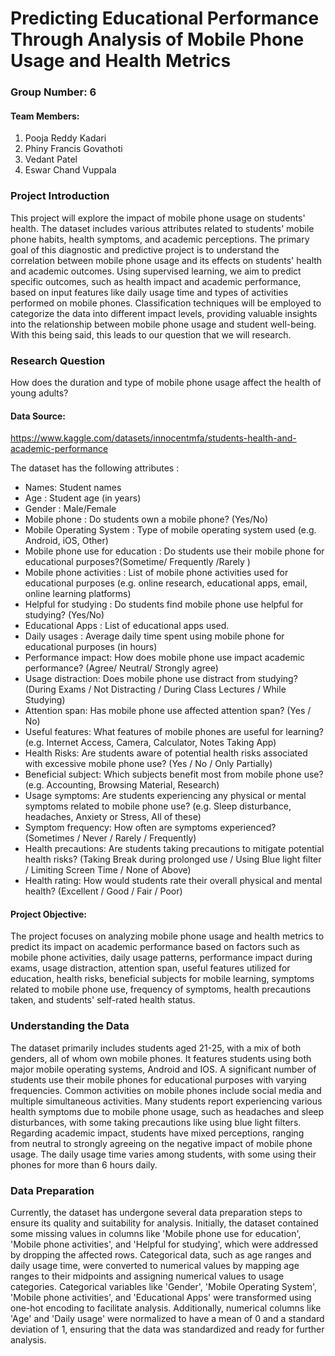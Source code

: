 # Predicting Educational Performance Through Analysis of Mobile Phone Usage and Health Metrics

### Group Number: 6
#### Team Members:
1. Pooja Reddy Kadari
2. Phiny Francis Govathoti
3. Vedant Patel
4. Eswar Chand Vuppala

### Project Introduction 
This project will explore the impact of mobile phone usage on students' health. The dataset includes various attributes related to students' mobile phone habits, health symptoms, and academic perceptions. The primary goal of this diagnostic and predictive project is to understand the correlation between mobile phone usage and its effects on students' health and academic outcomes. Using supervised learning, we aim to predict specific outcomes, such as health impact and academic performance, based on input features like daily usage time and types of activities performed on mobile phones. Classification techniques will be employed to categorize the data into different impact levels, providing valuable insights into the relationship between mobile phone usage and student well-being. With this being said, this leads to our question that we will research.

### Research Question
How does the duration and type of mobile phone usage affect the health of young adults?

#### Data Source: 
https://www.kaggle.com/datasets/innocentmfa/students-health-and-academic-performance


The dataset has the following attributes :
* Names: Student names
* Age	: Student age (in years)
* Gender : Male/Female	
* Mobile phone : Do students own a mobile phone? (Yes/No)
* Mobile Operating System : Type of mobile operating system used (e.g. Android, iOS, Other)	
* Mobile phone use for education : Do students use their mobile phone for educational purposes?(Sometime/ Frequently /Rarely )
* Mobile phone activities : List of mobile phone activities used for educational purposes (e.g. online research, educational apps, email, online learning platforms)
* Helpful for studying : Do students find mobile phone use helpful for studying? (Yes/No)	
* Educational Apps : List of educational apps used.	
* Daily usages : Average daily time spent using mobile phone for educational purposes (in hours)
* Performance impact: How does mobile phone use impact academic performance? (Agree/ Neutral/ Strongly agree)
* Usage distraction: Does mobile phone use distract from studying? (During Exams / Not Distracting / During Class Lectures / While Studying)	
* Attention span: Has mobile phone use affected attention span? (Yes / No)
* Useful features: What features of mobile phones are useful for learning? (e.g. Internet Access, Camera, Calculator, Notes Taking App)
* Health Risks: Are students aware of potential health risks associated with excessive mobile phone use? (Yes / No / Only Partially)
* Beneficial subject: Which subjects benefit most from mobile phone use? (e.g. Accounting, Browsing Material, Research)
* Usage symptoms: Are students experiencing any physical or mental symptoms related to mobile phone use? (e.g. Sleep disturbance, headaches, Anxiety or Stress, All of these)
* Symptom frequency: How often are symptoms experienced? (Sometimes / Never / Rarely / Frequently)
* Health precautions: Are students taking precautions to mitigate potential health risks? (Taking Break during prolonged use / Using Blue light filter / Limiting Screen Time / None of Above)
* Health rating: How would students rate their overall physical and mental health? (Excellent / Good / Fair / Poor)

#### Project Objective:
The project focuses on analyzing mobile phone usage and health metrics to predict its impact on academic performance based on factors such as mobile phone activities, daily usage patterns, performance impact during exams, usage distraction, attention span, useful features utilized for education, health risks, beneficial subjects for mobile learning, symptoms related to mobile phone use, frequency of symptoms, health precautions taken, and students' self-rated health status.

### Understanding the Data
The dataset primarily includes students aged 21-25, with a mix of both genders, all of whom own mobile phones. It features students using both major mobile operating systems, Android and IOS. A significant number of students use their mobile phones for educational purposes with varying frequencies. Common activities on mobile phones include social media and multiple simultaneous activities. Many students report experiencing various health symptoms due to mobile phone usage, such as headaches and sleep disturbances, with some taking precautions like using blue light filters. Regarding academic impact, students have mixed perceptions, ranging from neutral to strongly agreeing on the negative impact of mobile phone usage. The daily usage time varies among students, with some using their phones for more than 6 hours daily.

### Data Preparation
Currently, the dataset has undergone several data preparation steps to ensure its quality and suitability for analysis. Initially, the dataset contained some missing values in columns like 'Mobile phone use for education', 'Mobile phone activities', and 'Helpful for studying', which were addressed by dropping the affected rows. Categorical data, such as age ranges and daily usage time, were converted to numerical values by mapping age ranges to their midpoints and assigning numerical values to usage categories. Categorical variables like 'Gender', 'Mobile Operating System', 'Mobile phone activities', and 'Educational Apps' were transformed using one-hot encoding to facilitate analysis. Additionally, numerical columns like 'Age' and 'Daily usage' were normalized to have a mean of 0 and a standard deviation of 1, ensuring that the data was standardized and ready for further analysis.
